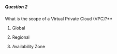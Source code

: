 ##### Question 2

What is the scope of a Virtual Private Cloud (VPC)?**

1. Global

2. Regional

3. Availability Zone

